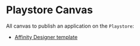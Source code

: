 
# Playstore Canvas

All canvas to publish an application on the `Playstore`:

* [Affinity Designer template](affinityDesigner.playstore.aftemplate)